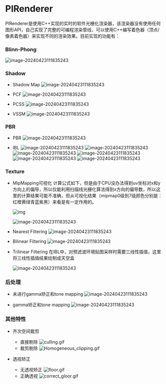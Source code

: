 # PIRenderer
PIRenderer是使用C++实现的实时的软件光栅化渲染器，该渲染器没有使用任何图形API，自己实现了完整的可编程渲染管线，可以使用C++编写着色器（顶点/像素着色器）来实现不同的渲染效果。目前实现的功能有：

### Blinn-Phong
![image-20240423111835243](https://github.com/DogWealth/PIRenderer/blob/main/picture/Blinn-Phong.png?raw=true)

### Shadow

* Shadow Map
  ![image-20240423111835243](https://github.com/DogWealth/PIRenderer/blob/main/picture/SM.png?raw=true)

* PCF
  ![image-20240423111835243](https://github.com/DogWealth/PIRenderer/blob/main/picture/PCF.png?raw=true)

* PCSS
  ![image-20240423111835243](https://github.com/DogWealth/PIRenderer/blob/main/picture/PCSS.png?raw=true)

* VSSM
  ![image-20240423111835243](https://github.com/DogWealth/PIRenderer/blob/main/picture/VSSM.png?raw=true)

### PBR

* PBR
  ![image-20240423111835243](https://github.com/DogWealth/PIRenderer/blob/main/picture/PBR.png?raw=true)

* IBL
  ![image-20240423111835243](https://github.com/DogWealth/PIRenderer/blob/main/picture/IBL1.png?raw=true)
  ![image-20240423111835243](https://github.com/DogWealth/PIRenderer/blob/main/picture/IBL2.png?raw=true)
  ![image-20240423111835243](https://github.com/DogWealth/PIRenderer/blob/main/picture/IBL4.png?raw=true)
  ![image-20240423111835243](https://github.com/DogWealth/PIRenderer/blob/main/picture/IBL5.png?raw=true)
  ![image-20240423111835243](https://github.com/DogWealth/PIRenderer/blob/main/picture/IBL6.png?raw=true)
  ![image-20240423111835243](https://github.com/DogWealth/PIRenderer/blob/main/picture/IBL7.png?raw=true)



### Texture

* MipMapping可视化
  计算公式如下，但是由于CPU没办法得到uv坐标对x和y方向上的偏导，所以仅能利用扫描线光栅化算法得到x方向的偏导数，所以这里的计算结果可能不准确，但从可视化结果（mipmap0级到7级颜色分别是：红橙黄绿青蓝紫黑）来看是有一定作用的。

  ![img](https://pic4.zhimg.com/80/v2-e42602d143ec734c8b45136cd2fb28af_1440w.webp)

  ![image-20240423111835243](https://github.com/DogWealth/PIRenderer/blob/main/picture/Mipmapping.gif?raw=true)

* Nearest Filtering
  ![image-20240423111835243](https://github.com/DogWealth/PIRenderer/blob/main/picture/Nearest.png?raw=true)

* Bilinear Filtering
  ![image-20240423111835243](https://github.com/DogWealth/PIRenderer/blob/main/picture/Bilinear.png?raw=true)

* Trilinear Filtering
  在IBL中，对预滤波环境贴图采样时需要三线性插值，这里将三线性插值结果绘制成天空盒

  ![image-20240423111835243](https://github.com/DogWealth/PIRenderer/blob/main/picture/Trilinear.png?raw=true)

### 后处理

* 未进行gamma矫正和tone mapping
  ![image-20240423111835243](https://github.com/DogWealth/PIRenderer/blob/main/picture/noGamma.png?raw=true)

* gamma矫正和tone mapping
  ![image-20240423111835243](https://github.com/DogWealth/PIRenderer/blob/main/picture/gamma.png?raw=true)



### 其他特性

* 齐次空间裁剪
  * 直接剔除
    ![culling.gif](https://s2.loli.net/2024/03/04/i8l62cbfKqvNIdy.gif)
  * 裁剪剔除
    ![Homogeneous_clipping.gif](https://s2.loli.net/2024/03/04/fuSYRkbg3GTNJjQ.gif)




* 透视矫正
  * 无透视矫正
    ![floor.gif](https://s2.loli.net/2024/03/01/hgaBD8wJc1SWrvn.gif)
  * 正确透视
    ![correct_gloor.gif](https://s2.loli.net/2024/03/01/gsEZ3kTvWpI1lVG.gif)
